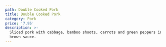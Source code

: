 ```yaml
---
path: Double Cooked Pork
title: Double Cooked Pork
category: Pork
price: '7.95'
description: >-
  Sliced pork with cabbage, bamboo shoots, carrots and green peppers in spicy
  brown sauce.
---
```


